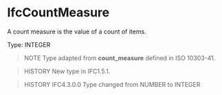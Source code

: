 # IfcCountMeasure

A count measure is the value of a count of items.
<!-- end of short definition -->

Type: INTEGER

> NOTE Type adapted from **count_measure** defined in ISO 10303-41.

> HISTORY New type in IFC1.5.1.

> HISTORY IFC4.3.0.0 Type changed from NUMBER to INTEGER
